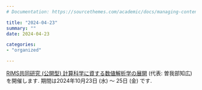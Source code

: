 ```yaml
---
# Documentation: https://sourcethemes.com/academic/docs/managing-content/

title: "2024-04-23"
summary: ""
date: 2024-04-23

categories: 
- "organized"

---
```




[RIMS共同研究 (公開型) 計算科学に資する数値解析学の展開](https://na.nuap.nagoya-u.ac.jp/~rims2024/) (代表: 曽我部知広) を開催します.
期間は2024年10月23日 (水) ～ 25日 (金) です.

<!--more--> 